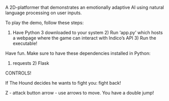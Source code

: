 A 2D-platformer that demonstrates an emotionally adaptive AI using natural language processing on user inputs.

To play the demo, follow these steps:

1) Have Python 3 downloaded to your system 2) Run ‘app.py’ which hosts a webpage where the game can interact with Indico’s API 3) Run the executable!

Have fun. Make sure to have these dependencies installed in Python:

1) requests 2) Flask

CONTROLS!

If The Hound decides he wants to fight you: fight back!

Z - attack button
arrow - use arrows to move. You have a double jump!